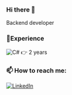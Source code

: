 ### Hi there 🖖
Backend developer
### 🧪Experience
![C#](https://img.shields.io/badge/c%23-%23239120.svg?style=for-the-badge&logo=csharp&logoColor=white) 👉 2 years
### 📫 How to reach me:
[![LinkedIn](https://img.shields.io/badge/linkedin-%230077B5.svg?style=for-the-badge&logo=linkedin&logoColor=white)](https://www.linkedin.com/in/erich-neto-507010296/)
<!--
**8bitdev256/8bitdev256** is a ✨ _special_ ✨ repository because its `README.md` (this file) appears on your GitHub profile.

Here are some ideas to get you started:

- 🔭 I’m currently working on ...
- 🌱 I’m currently learning ...
- 👯 I’m looking to collaborate on ...
- 🤔 I’m looking for help with ...
- 💬 Ask me about ...
- 📫 How to reach me: ...
- 😄 Pronouns: ...
- ⚡ Fun fact: ...
-->
